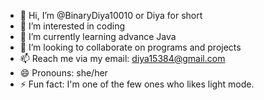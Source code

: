 - 👋 Hi, I’m @BinaryDiya10010 or Diya for short
- 👀 I’m interested in coding
- 🌱 I’m currently learning advance Java
- 💞️ I’m looking to collaborate on programs and projects
- 📫 Reach me via my email: diya15384@gmail.com
- 😄 Pronouns: she/her
- ⚡ Fun fact: I'm one of the few ones who likes light mode.

<!---
BinaryDiya10010/BinaryDiya10010 is a ✨ special ✨ repository because its `README.md` (this file) appears on your GitHub profile.
You can click the Preview link to take a look at your changes.
--->
